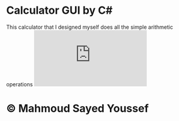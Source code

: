 # Calculator GUI by C#
This calculator that I designed myself does all the simple arithmetic operations
![main](https://mahmoudalyosify.blogspot.com/2021/10/blog-post.html)
# © Mahmoud Sayed Youssef
